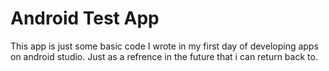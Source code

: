 # Android Test App

This app is just some basic code I wrote in my first day of developing apps on android studio. Just as a refrence in the future that i can return back to.
